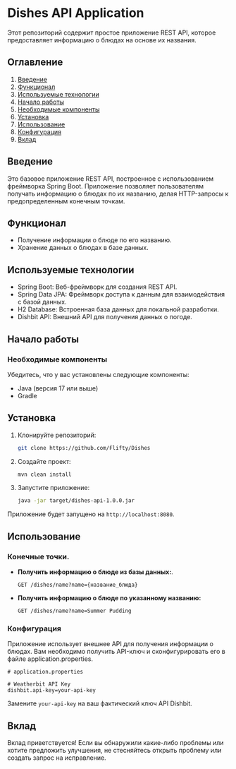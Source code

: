 # Dishes API Application

Этот репозиторий содержит простое приложение REST API, которое предоставляет информацию о блюдах на основе их названия.

## Оглавление
1. [Введение](#введение)
2. [Функционал](#функционал)
3. [Используемые технологии](#используемые-технологии)
4. [Начало работы](#начало-работы)
5. [Необходимые компоненты](#необходимые-компоненты)
6. [Установка](#установка)
7. [Использование](#использование)
8. [Конфигурация](#конфигурация)
9. [Вклад](#вклад)

## Введение
Это базовое приложение REST API, построенное с использованием фреймворка Spring Boot. Приложение позволяет пользователям получать информацию о блюдах по их названию, делая HTTP-запросы к предопределенным конечным точкам.

## Функционал
- Получение информации о блюде по его названию.
- Хранение данных о блюдах в базе данных.

## Используемые технологии
- Spring Boot: Веб-фреймворк для создания REST API.
- Spring Data JPA: Фреймворк доступа к данным для взаимодействия с базой данных.
- H2 Database: Встроенная база данных для локальной разработки.
- Dishbit API: Внешний API для получения данных о погоде.

## Начало работы
### Необходимые компоненты
Убедитесь, что у вас установлены следующие компоненты:
- Java (версия 17 или выше)
- Gradle

## Установка
1. Клонируйте репозиторий:

    ```bash
    git clone https://github.com/Flifty/Dishes
    ```

2. Создайте проект:

    ```bash
    mvn clean install
    ```

3. Запустите приложение:

    ```bash
    java -jar target/dishes-api-1.0.0.jar
    ```

Приложение будет запущено на `http://localhost:8080`.

## Использование

### Конечные точки.

- **Получить информацию о блюде из базы данных:**.
  
  ```http
  GET /dishes/name?name={название_блюда}
  ```

- **Получить информацию о блюде по указанному названию:**

  ```http
  GET /dishes/name?name=Summer Pudding
  ```

### Конфигурация

Приложение использует внешнее API для получения информации о блюдах. Вам необходимо получить API-ключ и сконфигурировать его в файле application.properties.

```properties
# application.properties

# Weatherbit API Key
dishbit.api-key=your-api-key
```

Замените `your-api-key` на ваш фактический ключ API Dishbit.

## Вклад

Вклад приветствуется! Если вы обнаружили какие-либо проблемы или хотите предложить улучшения, не стесняйтесь открыть проблему или создать запрос на исправление.
